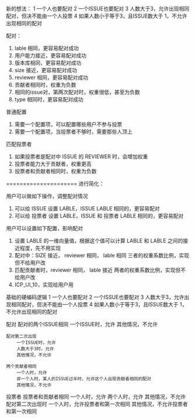 新的想法：
1 一个人也要配对
2 一个ISSUE也要配对
3 人数大于3，允许出现相同配对，但决不能由一个人投票
4 如果人数小于等于3，且ISSUE数大于 1，不允许出现相同的配对

配对：
1. lable 相同，更容易配对成功
2. 用户能力接近，更容易配对成功
3. 版本库相同，更容易配对成功
4. size 接近，更容易配对成功
5. reviewer 相同，更容易配对成功
6. 贡献者相同时，权重为负数   
7. 相同的issue对，第两次配对时，权重很低，甚至为负数
8. type 相同时，更容易配对成功

普通配置
1. 需要一个配置项，可以配置哪些用户不参与投票
2. 需要一个配置项，当投票者不够时，需要那些人顶上


匹配投票者
1. 如果投票者是配对中 ISSUE 的 REVIEWER 时，会增加权重
2. 投票者能力大于贡献者，权重更高
3. 投票者和贡献者相同时，权重为负数

=====================
进行简化：

用户可以做如下操作，调整配对情况
1. 可以给 ISSUE 设置 LABLE，ISSUE LABLE 相同的，更容易配对
2. 可以给 投票者 设置 LABLE，ISSUE 和 投票者 LABLE 相同的，更容易配对


用户可以设置如下配置，影响配对
1. 设置 LABLE 的一维向量值，根据这个值可以计算 LABLE 和 LABLE 之间的接近程度，先不用实现
2. 配对中：SIZE 接近， reviewer 相同， lable 相同 三者的权重系数比例，实现但不给用户改
3. 匹配贡献者时，reviewer 相同， lable 接近 两者的权重系数比例，实现但不给用户改
4. ICP_UI_10，实现给用户用

基础的硬编码逻辑
1 一个人也要配对
2 一个ISSUE也要配对
3 人数大于3，允许出现相同配对，但决不能由一个人投票
4 如果人数小于等于3，且ISSUE数大于 1，不允许出现相同的配对



配对
    配对的两个ISSUE相同
        一个ISSUE时，允许
        其他情况，不允许

    配对第二次出现
        一个ISSUE时，允许
        人数大于3时，允许
        其他情况，不允许

    两个贡献者相同
        一个人时，允许
        非一个人时，某人的ISSUE过半时，允许这个人出现贡献者相同的配对
        其他情况，不允许


投票者
    投票者和贡献者相同
        一个人时，允许
        两个人时，允许
        其他情况，不允许
    配对第二次出现时
        一个人时，允许投票者和第一次相同
        其他情况，不允许投票者和第一次相同
